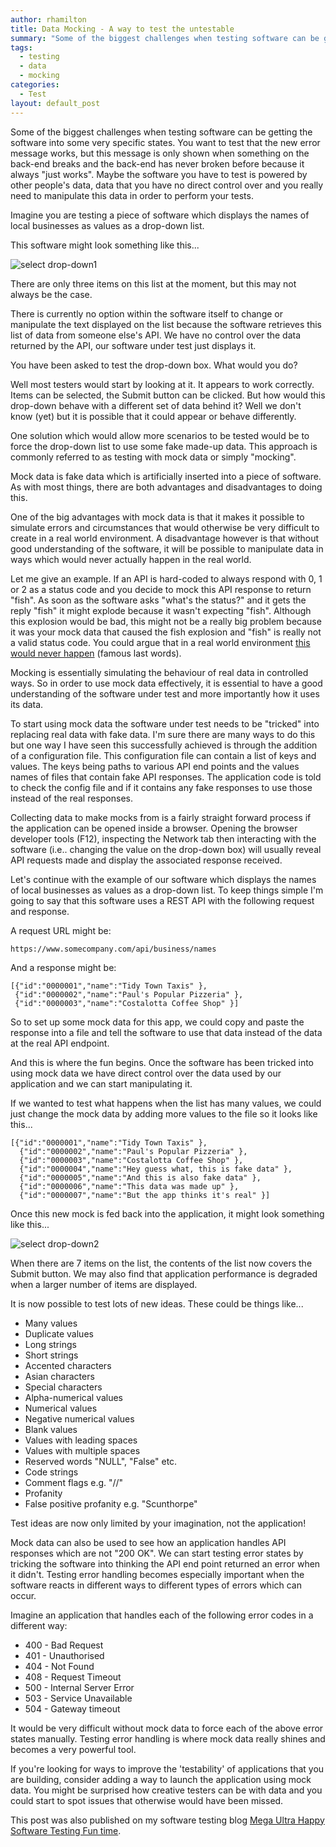 ```yaml
---
author: rhamilton
title: Data Mocking - A way to test the untestable
summary: "Some of the biggest challenges when testing software can be getting the software into some very specific states..."
tags:
  - testing
  - data
  - mocking
categories:
  - Test
layout: default_post
---
```

Some of the biggest challenges when testing software can be getting the software into some very specific states. You want to test that the new error message works, but this message is only shown when something on the back-end breaks and the back-end has never broken before because it always "just works". Maybe the software you have to test is powered by other people's data, data that you have no direct control over and you really need to manipulate this data in order to perform your tests.

Imagine you are testing a piece of software which displays the names of local businesses as values as a drop-down list.

This software might look something like this...

<img src="{{ site.github.url }}/rhamilton/assets/select1.png" alt="select drop-down1" title="select drop-down1"/>

There are only three items on this list at the moment, but this may not always be the case.

There is currently no option within the software itself to change or manipulate the text displayed on the list because the software retrieves this list of data from someone else's API. We have no control over the data returned by the API, our software under test just displays it.

You have been asked to test the drop-down box. What would you do?

Well most testers would start by looking at it. It appears to work correctly. Items can be selected, the Submit button can be clicked. But how would this drop-down behave with a different set of data behind it? Well we don't know (yet) but it is possible that it could appear or behave differently.

One solution which would allow more scenarios to be tested would be to force the drop-down list to use some fake made-up data. This approach is commonly referred to as testing with mock data or simply "mocking".

Mock data is fake data which is artificially inserted into a piece of software. As with most things, there are both advantages and disadvantages to doing this.

One of the big advantages with mock data is that it makes it possible to simulate errors and circumstances that would otherwise be very difficult to create in a real world environment. A disadvantage however is that without good understanding of the software, it will be possible to manipulate data in ways which would never actually happen in the real world.

Let me give an example. If an API is hard-coded to always respond with 0, 1 or 2 as a status code and you decide to mock this API response to return "fish". As soon as the software asks "what's the status?" and it gets the reply "fish" it might explode because it wasn't expecting "fish". Although this explosion would be bad, this might not be a really big problem because it was your mock data that caused the fish explosion and "fish" is really not a valid status code. You could argue that in a real world environment [this would never happen](http://www.rense.com/general81/dw.htm) (famous last words).

Mocking is essentially simulating the behaviour of real data in controlled ways. So in order to use mock data effectively, it is essential to have a good understanding of the software under test and more importantly how it uses its data.

To start using mock data the software under test needs to be "tricked" into replacing real data with fake data. I'm sure there are many ways to do this but one way I have seen this successfully achieved is through the addition of a configuration file. This configuration file can contain a list of keys and values. The keys being paths to various API end points and the values names of files that contain fake API responses. The application code is told to check the config file and if it contains any fake responses to use those instead of the real responses.

Collecting data to make mocks from is a fairly straight forward process if the application can be opened inside a browser. Opening the browser developer tools (F12), inspecting the Network tab then interacting with the software (i.e.. changing the value on the drop-down box) will usually reveal API requests made and display the associated response received.

Let's continue with the example of our software which displays the names of local businesses as values as a drop-down list. To keep things simple I'm going to say that this software uses a REST API with the following request and response.

A request URL might be:

    https://www.somecompany.com/api/business/names

And a response might be:

    [{"id":"0000001","name":"Tidy Town Taxis" },
     {"id":"0000002","name":"Paul's Popular Pizzeria" },
     {"id":"0000003","name":"Costalotta Coffee Shop" }]


So to set up some mock data for this app, we could copy and paste the response into a file and tell the software to use that data instead of the data at the real API endpoint.

And this is where the fun begins. Once the software has been tricked into using mock data we have direct control over the data used by our application and we can start manipulating it.

If we wanted to test what happens when the list has many values, we could just change the mock data by adding more values to the file so it looks like this...

    [{"id":"0000001","name":"Tidy Town Taxis" },
      {"id":"0000002","name":"Paul's Popular Pizzeria" },
      {"id":"0000003","name":"Costalotta Coffee Shop" },
      {"id":"0000004","name":"Hey guess what, this is fake data" },
      {"id":"0000005","name":"And this is also fake data" },
      {"id":"0000006","name":"This data was made up" },
      {"id":"0000007","name":"But the app thinks it's real" }]

Once this new mock is fed back into the application, it might look something like this...

<img src="{{ site.github.url }}/rhamilton/assets/select2.png" alt="select drop-down2" title="select drop-down2"/>

When there are 7 items on the list, the contents of the list now covers the Submit button. We may also find that application performance is degraded when a larger number of items are displayed.

It is now possible to test lots of new ideas. These could be things like...

 + Many values
 + Duplicate values
 + Long strings
 + Short strings
 + Accented characters
 + Asian characters
 + Special characters
 + Alpha-numerical values
 + Numerical values
 + Negative numerical values
 + Blank values
 + Values with leading spaces
 + Values with multiple spaces
 + Reserved words "NULL", "False" etc.
 + Code strings
 + Comment flags e.g. "//"
 + Profanity
 + False positive profanity e.g. "Scunthorpe"

Test ideas are now only limited by your imagination, not the application!

Mock data can also be used to see how an application handles API responses which are not "200 OK". We can start testing error states by tricking the software into thinking the API end point returned an error when it didn't. Testing error handling becomes especially important when the software reacts in different ways to different types of errors which can occur.

Imagine an application that handles each of the following error codes in a different way:

 + 400 - Bad Request
 + 401 - Unauthorised
 + 404 - Not Found
 + 408 - Request Timeout
 + 500 - Internal Server Error
 + 503 - Service Unavailable
 + 504 - Gateway timeout

It would be very difficult without mock data to force each of the above error states manually. Testing error handling is where mock data really shines and becomes a very powerful tool.

If you're looking for ways to improve the 'testability' of applications that you are building, consider adding a way to launch the application using mock data. You might be surprised how creative testers can be with data and you could start to spot issues that otherwise would have been missed.

This post was also published on my software testing blog [Mega Ultra Happy Software Testing Fun time](http://testingfuntime.blogspot.co.uk/).
